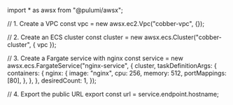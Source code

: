 import * as awsx from "@pulumi/awsx";

// 1. Create a VPC
const vpc = new awsx.ec2.Vpc("cobber-vpc", {});

// 2. Create an ECS cluster
const cluster = new awsx.ecs.Cluster("cobber-cluster", { vpc });

// 3. Create a Fargate service with nginx
const service = new awsx.ecs.FargateService("nginx-service", {
    cluster,
    taskDefinitionArgs: {
        containers: {
            nginx: {
                image: "nginx",
                cpu: 256,
                memory: 512,
                portMappings: [80],
            },
        },
    },
    desiredCount: 1,
});

// 4. Export the public URL
export const url = service.endpoint.hostname;
